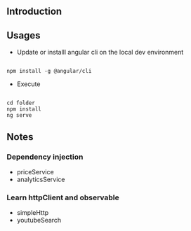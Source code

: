## Introduction
## Usages

* Update or installl angular cli on the local dev environment

```

npm install -g @angular/cli

```

* Execute
```

cd folder
npm install
ng serve

```

## Notes
### Dependency injection
* priceService
* analyticsService
### Learn httpClient and observable
* simpleHttp
* youtubeSearch

